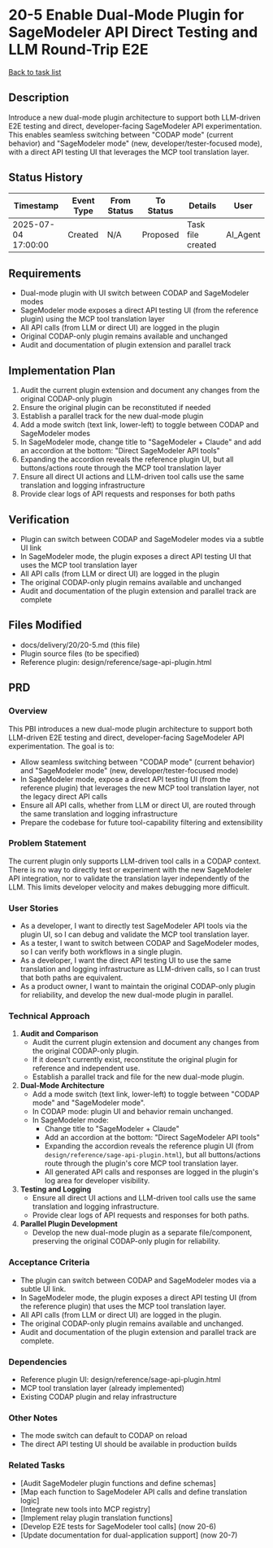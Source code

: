 # 20-5 Enable Dual-Mode Plugin for SageModeler API Direct Testing and LLM Round-Trip E2E

[Back to task list](../20/tasks.md)

## Description
Introduce a new dual-mode plugin architecture to support both LLM-driven E2E testing and direct, developer-facing SageModeler API experimentation. This enables seamless switching between "CODAP mode" (current behavior) and "SageModeler mode" (new, developer/tester-focused mode), with a direct API testing UI that leverages the MCP tool translation layer.

## Status History
| Timestamp | Event Type | From Status | To Status | Details | User |
|-----------|------------|-------------|-----------|---------|------|
| 2025-07-04 17:00:00 | Created | N/A | Proposed | Task file created | AI_Agent |

## Requirements
- Dual-mode plugin with UI switch between CODAP and SageModeler modes
- SageModeler mode exposes a direct API testing UI (from the reference plugin) using the MCP tool translation layer
- All API calls (from LLM or direct UI) are logged in the plugin
- Original CODAP-only plugin remains available and unchanged
- Audit and documentation of plugin extension and parallel track

## Implementation Plan
1. Audit the current plugin extension and document any changes from the original CODAP-only plugin
2. Ensure the original plugin can be reconstituted if needed
3. Establish a parallel track for the new dual-mode plugin
4. Add a mode switch (text link, lower-left) to toggle between CODAP and SageModeler modes
5. In SageModeler mode, change title to "SageModeler + Claude" and add an accordion at the bottom: "Direct SageModeler API tools"
6. Expanding the accordion reveals the reference plugin UI, but all buttons/actions route through the MCP tool translation layer
7. Ensure all direct UI actions and LLM-driven tool calls use the same translation and logging infrastructure
8. Provide clear logs of API requests and responses for both paths

## Verification
- Plugin can switch between CODAP and SageModeler modes via a subtle UI link
- In SageModeler mode, the plugin exposes a direct API testing UI that uses the MCP tool translation layer
- All API calls (from LLM or direct UI) are logged in the plugin
- The original CODAP-only plugin remains available and unchanged
- Audit and documentation of the plugin extension and parallel track are complete

## Files Modified
- docs/delivery/20/20-5.md (this file)
- Plugin source files (to be specified)
- Reference plugin: design/reference/sage-api-plugin.html

## PRD

### Overview
This PBI introduces a new dual-mode plugin architecture to support both LLM-driven E2E testing and direct, developer-facing SageModeler API experimentation. The goal is to:
- Allow seamless switching between "CODAP mode" (current behavior) and "SageModeler mode" (new, developer/tester-focused mode)
- In SageModeler mode, expose a direct API testing UI (from the reference plugin) that leverages the new MCP tool translation layer, not the legacy direct API calls
- Ensure all API calls, whether from LLM or direct UI, are routed through the same translation and logging infrastructure
- Prepare the codebase for future tool-capability filtering and extensibility

### Problem Statement
The current plugin only supports LLM-driven tool calls in a CODAP context. There is no way to directly test or experiment with the new SageModeler API integration, nor to validate the translation layer independently of the LLM. This limits developer velocity and makes debugging more difficult.

### User Stories
- As a developer, I want to directly test SageModeler API tools via the plugin UI, so I can debug and validate the MCP tool translation layer.
- As a tester, I want to switch between CODAP and SageModeler modes, so I can verify both workflows in a single plugin.
- As a developer, I want the direct API testing UI to use the same translation and logging infrastructure as LLM-driven calls, so I can trust that both paths are equivalent.
- As a product owner, I want to maintain the original CODAP-only plugin for reliability, and develop the new dual-mode plugin in parallel.

### Technical Approach
1. **Audit and Comparison**
   - Audit the current plugin extension and document any changes from the original CODAP-only plugin.
   - If it doesn't currently exist, reconstitute the original plugin for reference and independent use.
   - Establish a parallel track and file for the new dual-mode plugin.
2. **Dual-Mode Architecture**
   - Add a mode switch (text link, lower-left) to toggle between "CODAP mode" and "SageModeler mode".
   - In CODAP mode: plugin UI and behavior remain unchanged.
   - In SageModeler mode:
     - Change title to "SageModeler + Claude"
     - Add an accordion at the bottom: "Direct SageModeler API tools"
     - Expanding the accordion reveals the reference plugin UI (from `design/reference/sage-api-plugin.html`), but all buttons/actions route through the plugin's core MCP tool translation layer.
     - All generated API calls and responses are logged in the plugin's log area for developer visibility.
3. **Testing and Logging**
   - Ensure all direct UI actions and LLM-driven tool calls use the same translation and logging infrastructure.
   - Provide clear logs of API requests and responses for both paths.
4. **Parallel Plugin Development**
   - Develop the new dual-mode plugin as a separate file/component, preserving the original CODAP-only plugin for reliability.

### Acceptance Criteria
- The plugin can switch between CODAP and SageModeler modes via a subtle UI link.
- In SageModeler mode, the plugin exposes a direct API testing UI (from the reference plugin) that uses the MCP tool translation layer.
- All API calls (from LLM or direct UI) are logged in the plugin.
- The original CODAP-only plugin remains available and unchanged.
- Audit and documentation of the plugin extension and parallel track are complete.

### Dependencies
- Reference plugin UI: design/reference/sage-api-plugin.html
- MCP tool translation layer (already implemented)
- Existing CODAP plugin and relay infrastructure

### Other Notes
- The mode switch can default to CODAP on reload
- The direct API testing UI should be available in production builds

### Related Tasks
- [Audit SageModeler plugin functions and define schemas]
- [Map each function to SageModeler API calls and define translation logic]
- [Integrate new tools into MCP registry]
- [Implement relay plugin translation functions]
- [Develop E2E tests for SageModeler tool calls] (now 20-6)
- [Update documentation for dual-application support] (now 20-7) 
